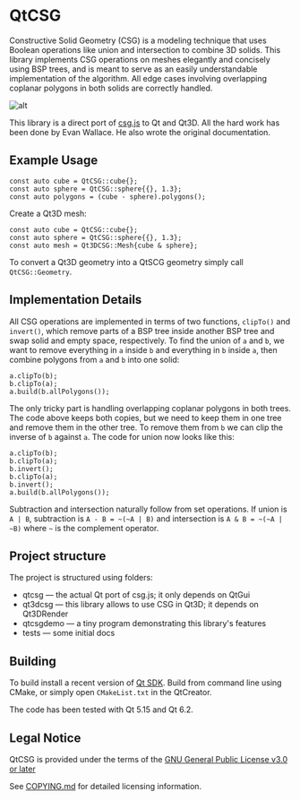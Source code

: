# QtCSG

Constructive Solid Geometry (CSG) is a modeling technique that uses Boolean
operations like union and intersection to combine 3D solids. This library
implements CSG operations on meshes elegantly and concisely using BSP trees,
and is meant to serve as an easily understandable implementation of the
algorithm. All edge cases involving overlapping coplanar polygons in both
solids are correctly handled.

![alt](docs/demo.png)

This library is a direct port of [csg.js](https://github.com/evanw/csg.js)
to Qt and Qt3D. All the hard work has been done by Evan Wallace. He also
wrote the original documentation.

## Example Usage

    const auto cube = QtCSG::cube{};
    const auto sphere = QtCSG::sphere{{}, 1.3};
    const auto polygons = (cube - sphere).polygons();

Create a Qt3D mesh:

    const auto cube = QtCSG::cube{};
    const auto sphere = QtCSG::sphere{{}, 1.3};
    const auto mesh = Qt3DCSG::Mesh{cube & sphere};

To convert a Qt3D geometry into a QtSCG geometry simply call `QtCSG::Geometry`.

## Implementation Details

All CSG operations are implemented in terms of two functions, `clipTo()` and
`invert()`, which remove parts of a BSP tree inside another BSP tree and swap
solid and empty space, respectively. To find the union of `a` and `b`, we
want to remove everything in `a` inside `b` and everything in `b` inside `a`,
then combine polygons from `a` and `b` into one solid:

    a.clipTo(b);
    b.clipTo(a);
    a.build(b.allPolygons());

The only tricky part is handling overlapping coplanar polygons in both trees.
The code above keeps both copies, but we need to keep them in one tree and
remove them in the other tree. To remove them from `b` we can clip the
inverse of `b` against `a`. The code for union now looks like this:

    a.clipTo(b);
    b.clipTo(a);
    b.invert();
    b.clipTo(a);
    b.invert();
    a.build(b.allPolygons());

Subtraction and intersection naturally follow from set operations.
If union is `A | B`, subtraction is `A - B = ~(~A | B)` and intersection
is `A & B = ~(~A | ~B)` where `~` is the complement operator.

## Project structure

The project is structured using folders:

* qtcsg — the actual Qt port of csg.js; it only depends on QtGui
* qt3dcsg — this library allows to use CSG in Qt3D; it depends on Qt3DRender
* qtcsgdemo — a tiny program demonstrating this library's features
* tests — some initial docs

## Building

To build install a recent version of [Qt SDK](https://qt.io/).
Build from command line using CMake, or simply open `CMakeList.txt`
in the QtCreator.

The code has been tested with Qt 5.15 and Qt 6.2.

## Legal Notice

QtCSG is provided under the terms of the
[GNU General Public License v3.0 or later](COPYING-GPL-3.0-or-later.md)

See [COPYING.md]() for detailed licensing information.

